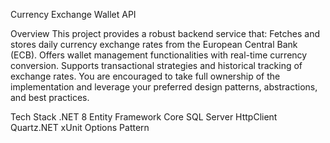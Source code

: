 Currency Exchange Wallet API

Overview
This project provides a robust backend service that:
Fetches and stores daily currency exchange rates from the European Central Bank (ECB).
Offers wallet management functionalities with real-time currency conversion.
Supports transactional strategies and historical tracking of exchange rates.
You are encouraged to take full ownership of the implementation and leverage your preferred design patterns, abstractions, and best practices.

Tech Stack
.NET 8
Entity Framework Core
SQL Server
HttpClient
Quartz.NET
xUnit 
Options Pattern

